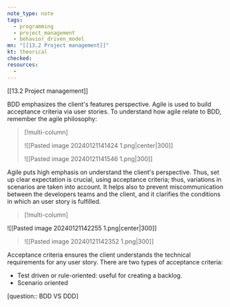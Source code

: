 ```yaml
---
note_type: note
tags:
  - programming
  - project_management
  - behavior_driven_model
mn: "[[13.2 Project management]]"
kt: theorical
checked: 
resources:
  -
---
```

[[13.2 Project management]]

BDD emphasizes the client's features perspective. Agile is used to build acceptance criteria via user stories. To understand how agile relate to BDD, remember the agile philosophy:

>[!multi-column]
>
>![[Pasted image 20240121141424 1.png|center|300]]
>
>![[Pasted image 20240121141546 1.png|300]]


Agile puts high emphasis on understand the client's perspective. Thus, set up clear expectation is crucial, using acceptance criteria; thus, variations in scenarios are taken into account. It helps also to prevent miscommunication between the developers teams and the client, and it clarifies the conditions in which an user story is fulfilled. 

>[!multi-column]
>
![[Pasted image 20240121142255 1.png|center|300]]
>
>![[Pasted image 20240121142352 1.png|300]]


Acceptance criteria ensures the client understands the technical requirements for any user story. There are two types of acceptance criteria:
- Test driven or rule-oriented: useful for creating a backlog. 
- Scenario oriented 

[question:: BDD VS DDD]
